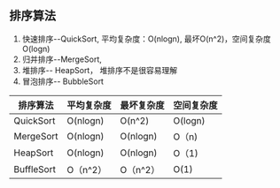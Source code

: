 ## 排序算法

1. 快速排序--QuickSort, 平均复杂度：O(nlogn), 最坏O(n^2)，空间复杂度O(logn)
2. 归并排序--MergeSort,
3. 堆排序-- HeapSort， 堆排序不是很容易理解
4. 冒泡排序-- BubbleSort

 排序算法       | 平均复杂度    | 最坏复杂度    | 空间复杂度   
------------|----------|----------|---------
 QuickSort  | O(nlogn) | O(n^2)   | O(logn) 
 MergeSort  | O(nlogn) | O(nlogn) | O（n)    
 HeapSort   | O(nlogn) | O(nlogn) | O（1)    
 BuffleSort | O（n^2）   | O（n^2）   | O(1)    
